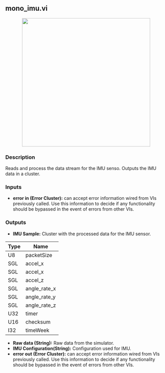 ## mono_imu.vi
<p align="center">
<img src="https://github.com/monoDriveIO/client/raw/master/WikiPhotos/LV_client/sensors/mono__imuc.png" width="400"  />
</p>

### Description
Reads and process the data stream for the IMU senso. Outputs the IMU data in a cluster.

### Inputs

- **error in (Error Cluster):** can accept error information wired from VIs previously called. Use this information to decide if any functionality should be bypassed in the event of errors from other VIs.

### Outputs

- **IMU Sample:** Cluster with the processed data for the IMU sensor.

| Type  | Name   |
| ------------ | ------------ |
|U8  | packetSize |
|SGL | accel_x  |
|SGL | accel_x  |
|SGL | accel_z |
|SGL | angle_rate_x |
|SGL | angle_rate_y  |
|SGL | angle_rate_z  |
|U32 | timer |
|U16 | checksum|
|I32 | timeWeek  |

- **Raw data (String):** Raw data from the simulator.
- **IMU Configuration(String):** Configuration used for IMU.
- **error out (Error Cluster):** can accept error information wired from VIs previously called. Use this information to decide if any functionality should be bypassed in the event of errors from other VIs.
